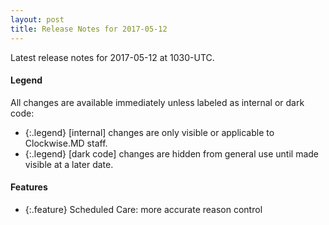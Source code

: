 ```yaml
---
layout: post
title: Release Notes for 2017-05-12
---
```


Latest release notes for 2017-05-12 at 1030-UTC.

<div class='legend' markdown='1'>

#### Legend

All changes are available immediately unless labeled as internal or dark code:

- {:.legend} [internal] changes are only visible or applicable to Clockwise.MD staff.
- {:.legend} [dark code] changes are hidden from general use until made visible at a later date.

</div>

<div class='features' markdown='1'>

#### Features

- {:.feature} Scheduled Care: more accurate reason control

</div>

